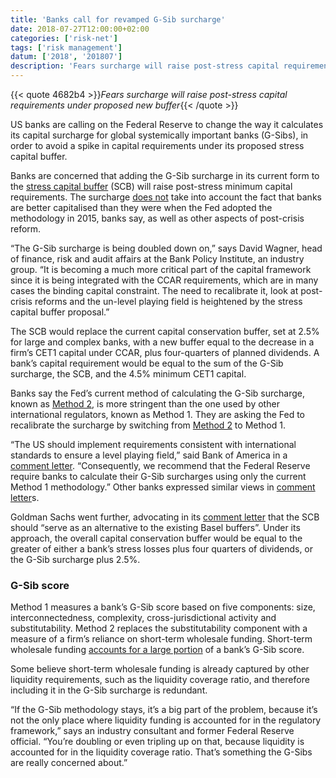 ```yaml
---
title: 'Banks call for revamped G-Sib surcharge'
date: 2018-07-27T12:00:00+02:00
categories: ['risk-net']
tags: ['risk management']
datum: ['2018', '201807']
description: 'Fears surcharge will raise post-stress capital requirements under proposed new buffer'
---
```


{{< quote 4682b4 >}}_Fears surcharge will raise post-stress capital requirements under proposed new buffer_{{< /quote >}}

US banks are calling on the Federal Reserve to change the way it calculates its capital surcharge for global systemically important banks (G-Sibs), in order to avoid a spike in capital requirements under its proposed stress capital buffer.

Banks are concerned that adding the G-Sib surcharge in its current form to the [stress capital buffer](https://www.risk.net/risk-management/5524561/feds-new-capital-buffer-refocuses-on-risk) (SCB) will raise post-stress minimum capital requirements. The surcharge [does not](http://www.risk.net/regulation/5698186/new-us-buffer-triggers-fresh-focus-on-ccar-transparency) take into account the fact that banks are better capitalised than they were when the Fed adopted the methodology in 2015, banks say, as well as other aspects of post-crisis reform.

“The G-Sib surcharge is being doubled down on,” says David Wagner, head of finance, risk and audit affairs at the Bank Policy Institute, an industry group. “It is becoming a much more critical part of the capital framework since it is being integrated with the CCAR requirements, which are in many cases the binding capital constraint. The need to recalibrate it, look at post-crisis reforms and the un-level playing field is heightened by the stress capital buffer proposal.”

The SCB would replace the current capital conservation buffer, set at 2.5% for large and complex banks, with a new buffer equal to the decrease in a firm’s CET1 capital under CCAR, plus four-quarters of planned dividends. A bank’s capital requirement would be equal to the sum of the G-Sib surcharge, the SCB, and the 4.5% minimum CET1 capital.

Banks say the Fed’s current method of calculating the G-Sib surcharge, known as [Method 2](http://www.risk.net/risk-quantum/5803986/short-term-funding-a-fed-concern-weighs-heavily-in-systemic-risk-scores), is more stringent than the one used by other international regulators, known as Method 1. They are asking the Fed to recalibrate the surcharge by switching from [Method 2](http://www.risk.net/risk-quantum/5803986/short-term-funding-a-fed-concern-weighs-heavily-in-systemic-risk-scores) to Method 1.

“The US should implement requirements consistent with international standards to ensure a level playing field,” said Bank of America in a [comment letter](https://www.federalreserve.gov/SECRS/2018/June/20180626/R-1603/R-1603_062518_132094_506910192881_1.pdf). “Consequently, we recommend that the Federal Reserve require banks to calculate their G-Sib surcharges using only the current Method 1 methodology.” Other banks expressed similar views in [comment letter](https://www.federalreserve.gov/SECRS/2018/June/20180626/R-1603/R-1603_062518_132094_506910192881_1.pdf)s.

Goldman Sachs went further, advocating in its [comment letter](https://www.federalreserve.gov/SECRS/2018/June/20180626/R-1603/R-1603_062518_132092_506909723508_1.pdf) that the SCB should “serve as an alternative to the existing Basel buffers”. Under its approach, the overall capital conservation buffer would be equal to the greater of either a bank’s stress losses plus four quarters of dividends, or the G-Sib surcharge plus 2.5%.

### G-Sib score

Method 1 measures a bank’s G-Sib score based on five components: size, interconnectedness, complexity, cross-jurisdictional activity and substitutability. Method 2 replaces the substitutability component with a measure of a firm’s reliance on short-term wholesale funding. Short-term wholesale funding [accounts for a large portion](https://www.risk.net/risk-quantum/5803986/short-term-funding-a-fed-concern-weighs-heavily-in-systemic-risk-scores) of a bank’s G-Sib score.

Some believe short-term wholesale funding is already captured by other liquidity requirements, such as the liquidity coverage ratio, and therefore including it in the G-Sib surcharge is redundant.

“If the G-Sib methodology stays, it’s a big part of the problem, because it’s not the only place where liquidity funding is accounted for in the regulatory framework,” says an industry consultant and former Federal Reserve official. “You’re doubling or even tripling up on that, because liquidity is accounted for in the liquidity coverage ratio. That’s something the G-Sibs are really concerned about.”

